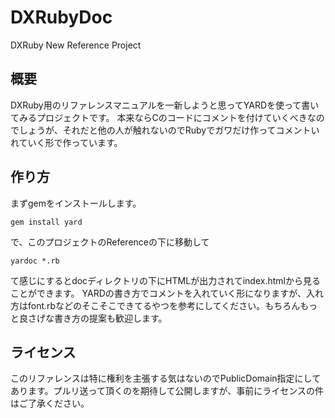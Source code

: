 DXRubyDoc
=========

DXRuby New Reference Project

## 概要

DXRuby用のリファレンスマニュアルを一新しようと思ってYARDを使って書いてみるプロジェクトです。
本来ならCのコードにコメントを付けていくべきなのでしょうが、それだと他の人が触れないのでRubyでガワだけ作ってコメントいれていく形で作っています。

## 作り方

まずgemをインストールします。

    gem install yard

で、このプロジェクトのReferenceの下に移動して

    yardoc *.rb

て感じにするとdocディレクトリの下にHTMLが出力されてindex.htmlから見ることができます。
YARDの書き方でコメントを入れていく形になりますが、入れ方はfont.rbなどのそこそこできてるやつを参考にしてください。もちろんもっと良さげな書き方の提案も歓迎します。

## ライセンス

このリファレンスは特に権利を主張する気はないのでPublicDomain指定にしてあります。プルリ送って頂くのを期待して公開しますが、事前にライセンスの件はご了承ください。
